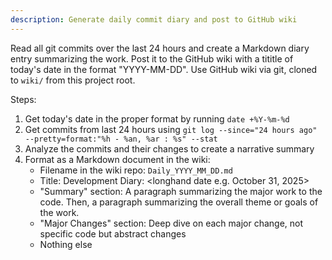 ```yaml
---
description: Generate daily commit diary and post to GitHub wiki
---
```


Read all git commits over the last 24 hours and create a Markdown diary entry summarizing the work. Post it to the GitHub wiki with a tititle of today's date in the format "YYYY-MM-DD". Use GitHub wiki via git, cloned to `wiki/` from this project root.

Steps:
1. Get today's date in the proper format by running `date +%Y-%m-%d`
2. Get commits from last 24 hours using `git log --since="24 hours ago" --pretty=format:"%h - %an, %ar : %s" --stat`
3. Analyze the commits and their changes to create a narrative summary
3. Format as a Markdown document in the wiki:
   - Filename in the wiki repo: `Daily_YYYY_MM_DD.md`
   - Title: Development Diary: <longhand date e.g. October 31, 2025>
   - "Summary" section: A paragraph summarizing the major work to the code. Then, a paragraph summarizing the overall theme or goals of the work.
   - "Major Changes" section: Deep dive on each major change, not specific code but abstract changes
   - Nothing else
